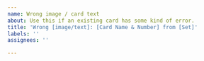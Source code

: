 ```yaml
---
name: Wrong image / card text
about: Use this if an existing card has some kind of error.
title: 'Wrong [image/text]: [Card Name & Number] from [Set]'
labels: ''
assignees: ''

---
```


<!-- We only support cards and sets in English. -->

<!-- Add as much information about the card as possible. Best to include the largest image of the card you can find. -->

<!-- To the right there's a field "Labels", choose the appropriate TCG. -->
